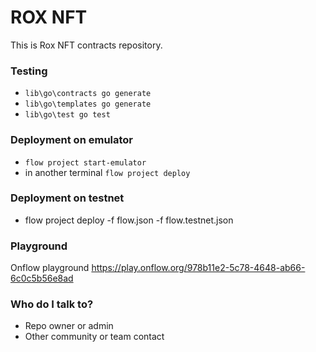 # ROX NFT #

This is Rox NFT contracts repository.

### Testing ###

- `lib\go\contracts go generate`
- `lib\go\templates go generate`
- `lib\go\test go test`

### Deployment on emulator ###

- `flow project start-emulator`
- in another terminal `flow project deploy`

### Deployment on testnet ###

- flow project deploy -f flow.json -f flow.testnet.json

### Playground ###

Onflow playground <https://play.onflow.org/978b11e2-5c78-4648-ab66-6c0c5b56e8ad>

### Who do I talk to? ###

* Repo owner or admin
* Other community or team contact